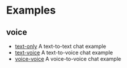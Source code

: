 # Examples

## voice

- [text-only](./text-only/README.md) A text-to-text chat example
- [text-voice](./voice/text-voice/README.md) A text-to-voice chat example
- [voice-voice](./voice/voice-voice/README.md) A voice-to-voice chat example

